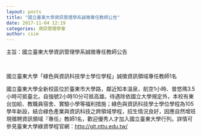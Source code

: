 ```yaml
---
layout: posts
title: "國立臺東大學資訊管理學系誠徵專任教師公告"
date: 2017-11-04 12:19
categories: 資訊管理學會
author: csim
---
```


主旨：國立臺東大學資訊管理學系誠徵專任教師公告

 

國立臺東大學「綠色與資訊科技學士學位學程」誠徵資訊領域專任教師1名

國立臺東大學全新校區位於臺東市大學路，鄰近知本溫泉，航空1小時、普悠瑪3.5小時可抵臺北，自強號2小時10分可抵高雄。待遇除依國立大學規定外，本校有東台加給、教職員宿舍、實驗小學等福利措施；綠色與資訊科技學士學位學程為105學年新設，結合綠色產業與資訊科技之跨領域學程，招生情況良好，因應自然增班現徵聘資訊領域『專任』教師1名，歡迎優秀人才加入國立臺東大學行列。詳情可參見臺東大學綠資學程官網：http://git.nttu.edu.tw/
